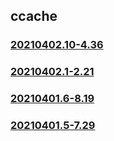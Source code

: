 ## ccache

### [20210402.10-4.36](20210402.10-4.36/index.md)
### [20210402.1-2.21](20210402.1-2.21/index.md)
### [20210401.6-8.19](20210401.6-8.19/index.md)
### [20210401.5-7.29](20210401.5-7.29/index.md)

